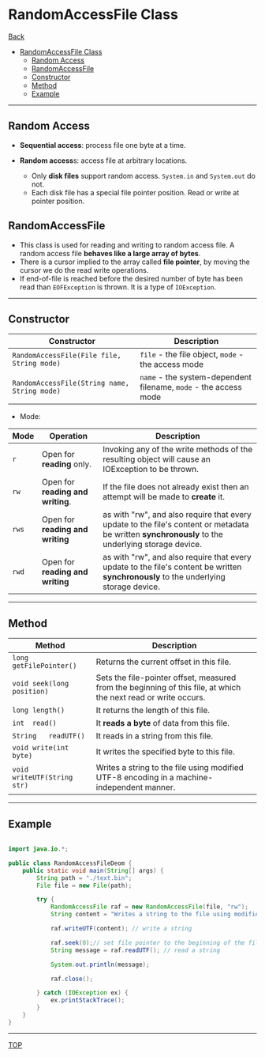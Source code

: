 # RandomAccessFile Class

[Back](./file_io.md)

- [RandomAccessFile Class](#randomaccessfile-class)
  - [Random Access](#random-access)
  - [RandomAccessFile](#randomaccessfile)
  - [Constructor](#constructor)
  - [Method](#method)
  - [Example](#example)

---

## Random Access

- **Sequential access**: process file one byte at a time.

- **Random access**s: access file at arbitrary locations.
  - Only **disk files** support random access. `System.in` and `System.out` do not.
  - Each disk file has a special file pointer position. Read or write at pointer position.

## RandomAccessFile

- This class is used for reading and writing to random access file. A random access file **behaves like a large array of bytes**.
- There is a cursor implied to the array called **file pointer**, by moving the cursor we do the read write operations.
- If end-of-file is reached before the desired number of byte has been read than `EOFException` is thrown. It is a type of `IOException`.

---

## Constructor

| Constructor                                  | Description                                                      |
| -------------------------------------------- | ---------------------------------------------------------------- |
| `RandomAccessFile(File file, String mode)`   | `file` - the file object, `mode` - the access mode               |
| `RandomAccessFile(String name, String mode)` | `name` - the system-dependent filename, `mode` - the access mode |

- Mode:

| Mode  | Operation                         | Description                                                                                                                                       |
| ----- | --------------------------------- | ------------------------------------------------------------------------------------------------------------------------------------------------- |
| `r`   | Open for **reading** only.        | Invoking any of the write methods of the resulting object will cause an IOException to be thrown.                                                 |
| `rw`  | Open for **reading and writing**. | If the file does not already exist then an attempt will be made to **create** it.                                                                 |
| `rws` | Open for **reading and writing**  | as with "rw", and also require that every update to the file's content or metadata be written **synchronously** to the underlying storage device. |
| `rwd` | Open for **reading and writing**  | as with "rw", and also require that every update to the file's content be written **synchronously** to the underlying storage device.             |

---

## Method

| Method                      | Description                                                                                                     |
| --------------------------- | --------------------------------------------------------------------------------------------------------------- |
| `long getFilePointer()`     | Returns the current offset in this file.                                                                        |
| `void	seek(long position)`   | Sets the file-pointer offset, measured from the beginning of this file, at which the next read or write occurs. |
| `long	length()`              | It returns the length of this file.                                                                             |
| `int	read()`                 | It **reads a byte** of data from this file.                                                                     |
| `String	readUTF()`           | It reads in a string from this file.                                                                            |
| `void	write(int byte)`       | It writes the specified byte to this file.                                                                      |
| `void writeUTF(String str)` | Writes a string to the file using modified UTF-8 encoding in a machine-independent manner.                      |

---

## Example

```java

import java.io.*;

public class RandomAccessFileDeom {
    public static void main(String[] args) {
        String path = "./text.bin";
        File file = new File(path);

        try {
            RandomAccessFile raf = new RandomAccessFile(file, "rw");
            String content = "Writes a string to the file using modified UTF-8 encoding in a machine-independent manner.";

            raf.writeUTF(content); // write a string

            raf.seek(0);// set file pointer to the beginning of the file
            String message = raf.readUTF(); // read a string

            System.out.println(message);

            raf.close();

        } catch (IOException ex) {
            ex.printStackTrace();
        }
    }
}

```

---

[TOP](#randomaccessfile-class)
